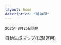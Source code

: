 ```yaml
---
layout: home
description: "路線図"
---
```


<BigImage src="/map/map2025-08-25.dzi" width="100%" height="80vh"/>
<small>2025年8月25日現在</small>

[自動生成マップ(試験運用)](/map/test)